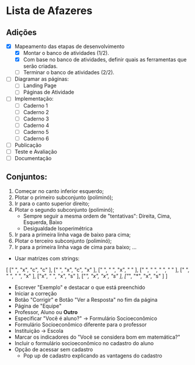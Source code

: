 # Lista de Afazeres

## Adições
- [x] Mapeamento das etapas de desenvolvimento
    - [x] Montar o banco de atividades (1/2).
    - [x] Com base no banco de atividades, definir quais as ferramentas que serão criadas.
    - [ ] Terminar o banco de atividades (2/2).
- [ ] Diagramar as páginas:
    - [ ] Landing Page
    - [ ] Páginas de Atividade
- [ ] Implementação:
    - [ ] Caderno 1
    - [ ] Caderno 2
    - [ ] Caderno 3
    - [ ] Caderno 4
    - [ ] Caderno 5
    - [ ] Caderno 6
- [ ] Publicação
- [ ] Teste e Avaliação
- [ ] Documentação

## Conjuntos:
1. Começar no canto inferior esquerdo;
2. Plotar o primeiro subconjunto (poliminó);
3. Ir para o canto superior direito;
4. Plotar o segundo subconjunto (poliminó);
    - Sempre seguir a mesma ordem de "tentativas": Direita, Cima, Esquerda, Baixo
    - Desigualdade Isoperimétrica
5. Ir para a primeira linha vaga de baixo para cima;
6. Plotar o terceiro subconjunto (poliminó);
7. Ir para a primeira linha vaga de cima para baixo;
...

- Usar matrizes com strings:

[
    [" ",   "x",    "c",    "c" ],
    [" ",   "x",    "c",    "x" ],
    [" ",   " ",    "x",    " " ],
    [" ",   " ",    " ",    " " ],
    [" ",   " ",    " ",    "x" ],
    ["x",   " ",    "x",    "s" ],
    ["*",   "x",    "x",    "s" ],
    ["*",   "*",    "x",    "s" ]
]


- Escrever "Exemplo" e destacar o que está preenchido
- Iniciar a correção
- Botão "Corrigir" e Botão "Ver a Resposta" no fim da página
- Página de "Equipe"
- Professor, Aluno ou **Outro**
- Especificar "Você é aluno?" -> Formulário Socioeconômico
- Formulário Socioeconômico diferente para o professor
- Instituição -> Escola
- Marcar os indicadores do "Você se considera bom em matemática?"
- Incluir o formulário socioeconômico no cadastro do aluno
- Opção de acessar sem cadastro
    - Pop up de cadastro explicando as vantagens do cadastro